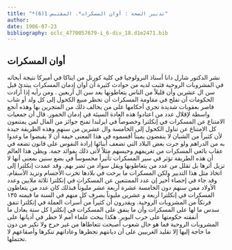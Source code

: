 ```yaml
---
title: "*تدبير الصحة : أوان المسكرات*. المقتبس 1(6)"
author: 
date: 1906-07-23
bibliography: oclc_4770057679-i_6-div_18.d1e2471.bib
---
```




##  أوان المسكرات 


 نشر الدكتور شارل دانا أستاذ النرولوجيا في كلية كورنل من ايتاكا في أميركا نتيجة أبحاثه في المشروبات الروحية فثبت لديه من حوادث كثيرة أن أوان إدمان المسكرات يبتدئ قبل سن ال  عشرين  وأن قليلاً من الناس يتعاطونها بعد سن ال  أربعين  . ومن رأيه إذا أرادت الحكومات أن تفلح في مقاومة المسكرات أن تحظر مبيع الكحول إلى كل ولد أو شاب قاصر بعقوبات شديدة تجري أحكامها على من يخالف ذلك من المتجرين بها وهذه أنجع واسطة لإقلال عدد من اعتادوا هذه العادة السيئة في إدمان الخمور. قال أن جمعيات الامتناع عن المسكرات في إنكلترا وخصوصاً في   ايرلندا تمنح جوائز من المال لمن يمتنعون كل الامتناع عن تناول الكحول إلى الخامسة وال  عشرين  من سنهم وهذه الطريقة جيدة لأن كثيراً من الشبان لا ينقضون يميناً أقسموه في هذا المعنى خيفة أن لا يقبضوا ما وعدوا به من الدراهم ولو جرت بعض البلاد التي تضعف أبنائها إرادة النفوس على قانون تضعه في عقاب بائعي المسكرات من تغريمهم وحبسهم مثلاً لأتى ذلك بفوائد جمة. ويظن هذا العالم أن هذه الطريقة تؤثر في سير المسكرات تأثيراً محسوساً في بضع سنين بمعنى أنها لا تزيل أثرها بل تقلل من عدد من يتعاطونها ويقل سواد من تضر بهم. وقد عمدت إنكلترا إلى اتخاذ مثل هذا التدبير ولكن المسكرات ما برحت في بلادها تخرب الأجسام وتزيد الأسقام. وقد جاء في إحصاء أخير إن عدد الممتنعين عن المسكرات في إنكلترا  ثلاثة  ملايين وعدد الأولاد ممن سنهم دون الخامسة  عشرة  أربعة  عشر  مليوناً فبذلك كان عدد من يتعاطون المسكرات في إنكلترا  أربعة  و  عشرين  مليوناً يصرف كل منهم في السنة ما قيمته  ١٣٥  فرنكاً من المشروبات الروحية. ويقدرون أن كثيراً من أسرات العملة في إنكلترا تنفق سدس ما لها على المسكرات وأن ما ينفق على المسكرات في إنكلترا كل سنة يعادل ما أنفقته حكومتها على حرب البوير. هكذا يبحث علماء أمم لا حظر في أديانها على المشروبات الروحية فما هو حال شعوب أصبحت تتعاطاها من غير حرج ولا نكير من دون ما حاجة إليها إلا تقليد الغربيين على أن ديانتهم تحظرها وعاداتهم تنكرها وأصقاعهم لا تحتملها.  
